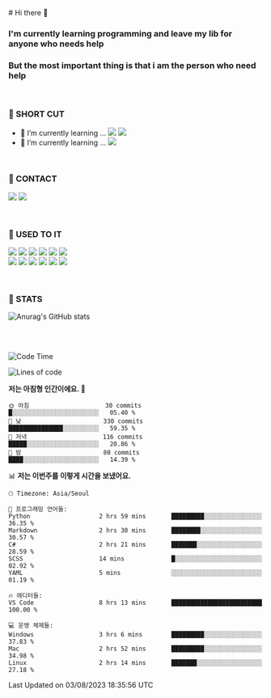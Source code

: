 <div>
# Hi there 👋

### I'm currently learning programming and leave my lib for anyone who needs help
### But the most important thing is that i am the person who need help

<br>

### 🚀 SHORT CUT

- 🔭 I’m currently learning ... <img src="https://img.shields.io/badge/Python-3776AB?style=plastic&logo=Python&logoColor=white"> <img src="https://img.shields.io/badge/C-A8B9CC?style=plastic&logo=C&logoColor=white">
- 🌱 I’m currently learning ... <img src="https://img.shields.io/badge/Tensorflow-FF6F00?style=plastic&logo=TensorFlow&logoColor=white">

<br>

### 📧 CONTACT
<a href="https://www.instagram.com/das_fef" target="_blank"><img src="https://img.shields.io/badge/Instagram-E4405F?style=plastic&logo=Instagram&logoColor=white"></a>
<img src="https://img.shields.io/badge/mealhouse3377@gmail.com-EA4335?style=plastic&logo=Gmail&logoColor=white">

<br>

### 📖 USED TO IT

<img src="https://img.shields.io/badge/Python-3776AB?style=plastic&logo=Python&logoColor=white"> <img src="https://img.shields.io/badge/C-A8B9CC?style=plastic&logo=C&logoColor=white"> <img src="https://img.shields.io/badge/Java-007396?style=plastic&logo=OpenJDK&logoColor=white"> <img src="https://img.shields.io/badge/Django-092E20?style=plastic&logo=Django&logoColor=white"> <img src="https://img.shields.io/badge/Tensorflow-FF6F00?style=plastic&logo=TensorFlow&logoColor=white"> <img src="https://img.shields.io/badge/R-276DC3?style=plastic&logo=R&logoColor=white"><br> 
<img src="https://img.shields.io/badge/MySql-4479A1?style=plastic&logo=MySql&logoColor=white"> <img src="https://img.shields.io/badge/MariaDB-003545?style=plastic&logo=MariaDB&logoColor=white"> <img src="https://img.shields.io/badge/Oracle-F80000?style=plastic&logo=Oracle&logoColor=white"> <img src="https://img.shields.io/badge/Jupyter-F37626?style=plastic&logo=Jupyter&logoColor=white"> <img src="https://img.shields.io/badge/Qt-41CD52?style=plastic&logo=Qt&logoColor=white"> <img src="https://img.shields.io/badge/SQLite-003B57?style=plastic&logo=SQLite&logoColor=white">

<br>

### 🔢 STATS
![Anurag's GitHub stats](https://github-readme-stats.vercel.app/api?username=dasfef&show_icons=true&theme=great-gatsby)

</div>

<br>
<br>

<!--START_SECTION:waka-->
![Code Time](http://img.shields.io/badge/Code%20Time-292%20hrs%2054%20mins-blue)

![Lines of code](https://img.shields.io/badge/%EC%A0%80%EB%8A%94%20%EC%97%AC%ED%83%9C%EA%B9%8C%EC%A7%80%20-8.3%20million%20%EC%A4%84%EC%9D%98%20%EC%BD%94%EB%93%9C%EB%A5%BC%20%EC%9E%91%EC%84%B1%ED%96%88%EC%96%B4%EC%9A%94.-blue)

**저는 아침형 인간이에요. 🐤** 

```text
🌞 아침                     30 commits          █░░░░░░░░░░░░░░░░░░░░░░░░   05.40 % 
🌆 낮　                     330 commits         ███████████████░░░░░░░░░░   59.35 % 
🌃 저녁                     116 commits         █████░░░░░░░░░░░░░░░░░░░░   20.86 % 
🌙 밤　                     80 commits          ████░░░░░░░░░░░░░░░░░░░░░   14.39 % 
```


📊 **저는 이번주를 이렇게 시간을 보냈어요.** 

```text
🕑︎ Timezone: Asia/Seoul

💬 프로그래밍 언어들: 
Python                   2 hrs 59 mins       █████████░░░░░░░░░░░░░░░░   36.35 % 
Markdown                 2 hrs 30 mins       ████████░░░░░░░░░░░░░░░░░   30.57 % 
C#                       2 hrs 21 mins       ███████░░░░░░░░░░░░░░░░░░   28.59 % 
SCSS                     14 mins             █░░░░░░░░░░░░░░░░░░░░░░░░   02.92 % 
YAML                     5 mins              ░░░░░░░░░░░░░░░░░░░░░░░░░   01.19 % 

🔥 에디터들: 
VS Code                  8 hrs 13 mins       █████████████████████████   100.00 % 

💻 운영 체제들: 
Windows                  3 hrs 6 mins        █████████░░░░░░░░░░░░░░░░   37.83 % 
Mac                      2 hrs 52 mins       █████████░░░░░░░░░░░░░░░░   34.98 % 
Linux                    2 hrs 14 mins       ███████░░░░░░░░░░░░░░░░░░   27.18 % 
```


 Last Updated on 03/08/2023 18:35:56 UTC
<!--END_SECTION:waka-->
